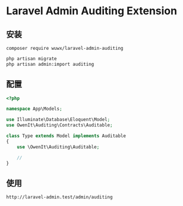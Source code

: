 Laravel Admin Auditing Extension
======

## 安装

```composer require wuwx/laravel-admin-auditing```

```bash
php artisan migrate
php artisan admin:import auditing
```

## 配置

```php
<?php

namespace App\Models;

use Illuminate\Database\Eloquent\Model;
use OwenIt\Auditing\Contracts\Auditable;

class Type extends Model implements Auditable
{
    use \OwenIt\Auditing\Auditable;

    //
}
```

## 使用

```http://laravel-admin.test/admin/auditing```
